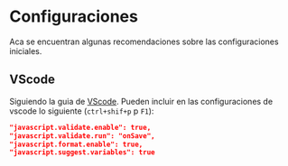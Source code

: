 # Configuraciones

Aca se encuentran algunas recomendaciones sobre las configuraciones iniciales.

## VScode

Siguiendo la guia de [VScode](../Herramientas/vscode.md). Pueden incluir en las configuraciones de vscode lo siguiente (`ctrl+shif+p` p `F1`):

```json
"javascript.validate.enable": true,
"javascript.validate.run": "onSave",
"javascript.format.enable": true,
"javascript.suggest.variables": true
```
